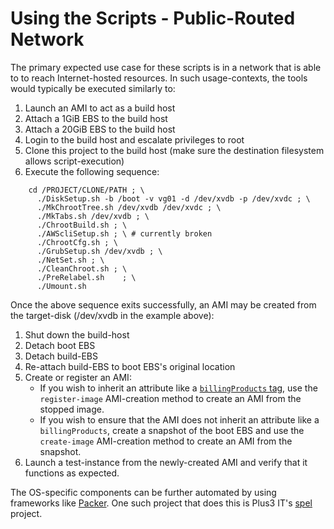 # Using the Scripts - Public-Routed Network

The primary expected use case for these scripts is in a network that is able to to reach Internet-hosted resources. In such usage-contexts, the tools would typically be executed similarly to:

1. Launch an AMI to act as a build host
2. Attach a 1GiB EBS to the build host
3. Attach a 20GiB EBS to the build host
4. Login to the build host and escalate privileges to root
5. Clone this project to the build host (make sure the destination filesystem allows script-execution)
6. Execute the following sequence:

~~~
    cd /PROJECT/CLONE/PATH ; \
      ./DiskSetup.sh -b /boot -v vg01 -d /dev/xvdb -p /dev/xvdc ; \
      ./MkChrootTree.sh	/dev/xvdb /dev/xvdc ; \
      ./MkTabs.sh /dev/xvdb ; \
      ./ChrootBuild.sh ; \
      ./AWScliSetup.sh ; \ # currently broken
      ./ChrootCfg.sh ; \
      ./GrubSetup.sh /dev/xvdb ; \
      ./NetSet.sh ; \
      ./CleanChroot.sh ; \
      ./PreRelabel.sh	 ; \
      ./Umount.sh
~~~

Once the above sequence exits successfully, an AMI may be created from the target-disk (/dev/xvdb in the example above):

1. Shut down the build-host
1. Detach boot EBS
1. Detach build-EBS
1. Re-attach build-EBS to boot EBS's original location
1. Create or register an AMI:
    * If you wish to inherit an attribute like a [`billingProducts` tag](https://thjones2.blogspot.com/2015/03/so-you-dont-want-to-byol.html), use the `register-image` AMI-creation method to create an AMI from the stopped image.
    * If you wish to ensure that the AMI does not inherit an attribute like a `billingProducts`, create a snapshot of the boot EBS and use the `create-image` AMI-creation method to create an AMI from the snapshot.
1. Launch a test-instance from the newly-created AMI and verify that it functions as expected.

The OS-specific components can be further automated by using frameworks like [Packer](https://www.packer.io/). One such project that does this is Plus3 IT's [spel](https://github.com/plus3it/spel) project.
